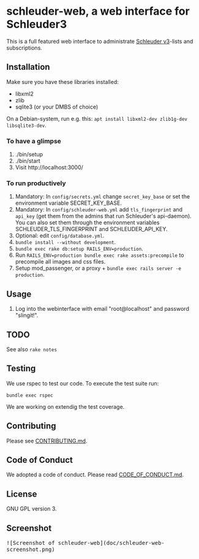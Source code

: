 # schleuder-web, a web interface for Schleuder3

This is a full featured web interface to administrate [Schleuder v3](https://0xacab.org/schleuder/schleuder)-lists and subscriptions.

##  Installation

Make sure you have these libraries installed:

* libxml2
* zlib
* sqlite3 (or your DMBS of choice)

On a Debian-system, run e.g. this: `apt install libxml2-dev zlib1g-dev libsqlite3-dev`.


### To have a glimpse

1. ./bin/setup
1. ./bin/start
1. Visit http://localhost:3000/

### To run productively

1. Mandatory: In `config/secrets.yml` change `secret_key_base` or set the environment variable SECRET_KEY_BASE.
1. Mandatory: In `config/schleuder-web.yml` add `tls_fingerprint` and `api_key` (get them from the admins that run Schleuder's api-daemon). You can also set them through the environment variables SCHLEUDER_TLS_FINGERPRINT and SCHLEUDER_API_KEY.
1. Optional: edit `config/database.yml`.
1. `bundle install --without development`.
1. `bundle exec rake db:setup RAILS_ENV=production`.
1. Run `RAILS_ENV=production bundle exec rake assets:precompile` to precompile all images and css files.
1. Setup mod_passenger, or a proxy + `bundle exec rails server -e production`.


## Usage

1. Log into the webinterface with email "root@localhost" and password "slingit!".


## TODO

See also `rake notes`

## Testing

We use rspec to test our code. To execute the test suite run:

```
bundle exec rspec
```

We are working on extendig the test coverage.

## Contributing

Please see [CONTRIBUTING.md](CONTRIBUTING.md).

## Code of Conduct

We adopted a code of conduct. Please read [CODE_OF_CONDUCT.md](CODE_OF_CONDUCT.md).

## License

GNU GPL version 3.

## Screenshot

<kbd>
![Screenshot of schleuder-web](doc/schleuder-web-screenshot.png)
</kbd>

